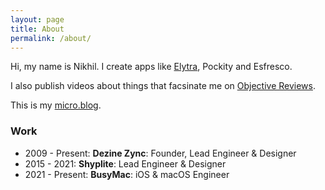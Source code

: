 ```yaml
---
layout: page
title: About
permalink: /about/
---
```


Hi, my name is Nikhil. I create apps like [Elytra](https://elytra.app), Pockity and Esfresco. 

I also publish videos about things that facsinate me on [Objective Reviews](https://youtube.com/c/objrevs).

This is my [micro.blog](https://micro.blog/dezinezync).

### Work

- 2009 - Present: **Dezine Zync**: Founder, Lead Engineer & Designer 
- 2015 - 2021: **Shyplite**: Lead Engineer & Designer
- 2021 - Present: **BusyMac**: iOS & macOS Engineer 
